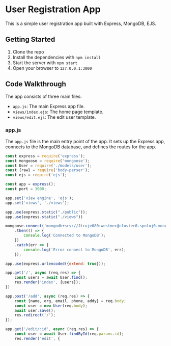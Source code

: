 # User Registration App

This is a simple user registration app built with Express, MongoDB, EJS.

## Getting Started

1. Clone the repo
2. Install the dependencies with `npm install`
3. Start the server with `npm start`
4. Open your browser to `127.0.0.1:3000`

## Code Walkthrough

The app consists of three main files:

* `app.js`: The main Express app file.
* `views/index.ejs`: The home page template.
* `views/edit.ejs`: The edit user template.

### app.js

The `app.js` file is the main entry point of the app. It sets up the Express app, connects to the MongoDB database, and defines the routes for the app.

```javascript
const express = require('express');
const mongoose = require('mongoose');
const User = require('./models/user');
const {raw} = require('body-parser');
const ejs = require('ejs');

const app = express();
const port = 3000;

app.set('view engine', 'ejs');
app.set('views', './views');

app.use(express.static("./public"));
app.use(express.static("./views"))

mongoose.connect('mongodb+srv://Jtruje080:westmec@cluster0.spnluj0.mongodb.net/newuser')
    .then(() => {
        console.log('Connected to MongoDB');
    })
    .catch(err => {
        console.log('Error connect to MongoDB', err);
    });

app.use(express.urlencoded({extend: true}));

app.get('/', async (req,res) => {
    const users = await User.find();
    res.render('index', {users});
})

app.post('/add', async (req,res) => {
    const {name, org, email, phone, addy} = req.body;
    const user = new User(req.body);
    await user.save();
    res.redirect('/');
}); 

app.get('/edit/:id', async (req,res) => {
    const user = await User.findById(req.params.id);
    res.render('edit', {

